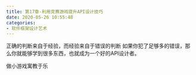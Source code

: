 ```yaml
---
title: 第17章-利用竞赛游戏提升API设计技巧
date: 2020-05-26 10:55:48
categories:
- 软件框架设计艺术
---
```

正确的判断来自于经验，而经验来自于错误的判断
如果你犯了足够多的错误，那么你就能够学到很多东西，也就成为一个好的API设计者。

做小游戏寓教于乐
